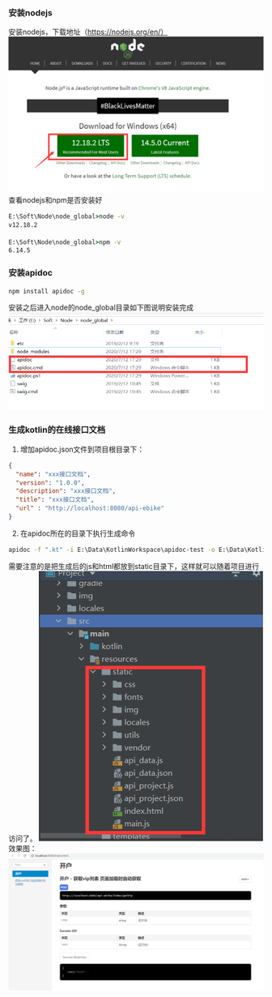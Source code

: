 ### 安装nodejs
 安装nodejs，下载地址（https://nodejs.org/en/）
![nodejs_install](../picture_back_up/install_nodejs.png)
查看nodejs和npm是否安装好
```cmd
E:\Soft\Node\node_global>node -v
v12.18.2

E:\Soft\Node\node_global>npm -v
6.14.5
```

### 安装apidoc
```cmd
npm install apidoc -g
```
安装之后进入node的node_global目录如下图说明安装完成
![apidoc_install](../picture_back_up/apidoc_install.png)


### 生成kotlin的在线接口文档
1. 增加apidoc.json文件到项目根目录下：
```json
{
  "name": "xxx接口文档",
  "version": "1.0.0",
  "description": "xxx接口文档", 
  "title": "xxx接口文档",
  "url" : "http://localhost:8080/api-ebike"
}
```
2. 在apidoc所在的目录下执行生成命令
```cmd
apidoc -f ".kt" -i E:\Data\KotlinWorkspace\apidoc-test -o E:\Data\KotlinWorkspace\apidoc-test\src\main\resources\static
```
需要注意的是把生成后的js和html都放到static目录下，这样就可以随着项目进行访问了。
![apidoc_save_dir](../picture_back_up/apidoc_save_dir.png)
效果图：
![apidoc_show](../picture_back_up/apidoc_show.png)